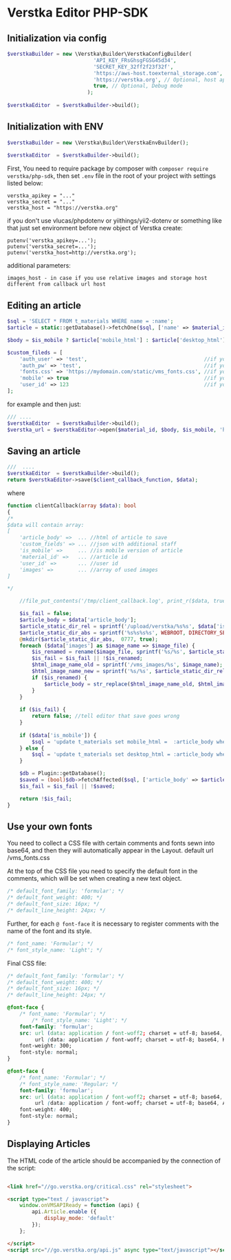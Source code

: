 # Verstka Editor PHP-SDK

## Initialization via config

```php
$verstkaBuilder = new \Verstka\Builder\VerstkaConfigBuilder(
                            'API_KEY_FRsGhsgFGSG45d34',
                            'SECRET_KEY_32ff2f23f32f',
                            'https://aws-host.toexternal_storage.com', // Optional, image storage host
                            'https://verstka.org', // Optional, host api Verstka
                            true, // Optional, Debug mode
                          );
                          
$verstkaEditor  = $verstkaBuilder->build();

```

## Initialization with ENV

```php
$verstkaBuilder = new \Verstka\Builder\VerstkaEnvBuilder();
                          
$verstkaEditor  = $verstkaBuilder->build();

```

First, You need to require package by composer with ```composer require verstka/php-sdk```, then set ```.env``` file in
the root of your project with settings listed below:

```
verstka_apikey = "..."
verstka_secret = "..."
verstka_host = "https://verstka.org"
```

if you don't use vlucas/phpdotenv or yiithings/yii2-dotenv or something like that just set environment before new object
of Verstka create:

```
putenv('verstka_apikey=...');
putenv('verstka_secret=...');
putenv('verstka_host=http://verstka.org');
```

additional parameters:

```
images_host - in case if you use relative images and storage host different from callback url host
```

## Editing an article

```php
$sql = 'SELECT * FROM t_materials WHERE name = :name';
$article = static::getDatabase()->fetchOne($sql, ['name' => $material_id]);

$body = $is_mobile ? $article['mobile_html'] : $article['desktop_html'];

$custom_fileds = [
    'auth_user' => 'test',                                      //if you have http authorization on callback url
    'auth_pw' => 'test',                                        //if you have http authorization on callback url
    'fonts.css' => 'https://mydomain.com/static/vms_fonts.css', //if you use custom fonts set
    'mobile' => true                                            //if you open mobile version of the post,
    'user_id' => 123                                            //if you want to know the user who opened the editor when saving 
];
```

for example and then just:

```php
/// ....
$verstkaEditor  = $verstkaBuilder->build();
$verstka_url = $verstkaEditor->open($material_id, $body, $is_mobile, 'https://mydomain.com/verstka/save', $custom_fileds);
```

## Saving an article

```php
///  ....
$verstkaEditor  = $verstkaBuilder->build();
return $verstkaEditor->save($client_callback_function, $data);
```

where

```php
function clientCallback(array $data): bool
{
/*
$data will contain array:
[
    'article_body' =>  ... //html of article to save
    'custom_fields' => ... //json with additional staff
    'is_mobile' =>     ... //is mobile version of article
    'material_id' =>   ... //article id
    'user_id' =>       ... //user id
    'images' =>        ... //array of used images
]

*/

    //file_put_contents('/tmp/client_callback.log', print_r($data, true));

    $is_fail = false;
    $article_body = $data['article_body'];
    $article_static_dir_rel = sprintf('/upload/verstka/%s%s', $data['is_mobile'] ? 'm_':'', $data['material_id']);
    $article_static_dir_abs = sprintf('%s%s%s%s', WEBROOT, DIRECTORY_SEPARATOR, '/public/', $article_static_dir_rel);
    @mkdir($article_static_dir_abs,  0777, true);
    foreach ($data['images'] as $image_name => $image_file) {
        $is_renamed = rename($image_file, sprintf('%s/%s', $article_static_dir_abs, $image_name));
        $is_fail = $is_fail || !$is_renamed;
        $html_image_name_old = sprintf('/vms_images/%s', $image_name);
        $html_image_name_new = sprintf('%s/%s', $article_static_dir_rel, $image_name);
        if ($is_renamed) {
            $article_body = str_replace($html_image_name_old, $html_image_name_new, $article_body);
        }
    }
    
    if ($is_fail) {
        return false; //tell editor that save goes wrong
    }
    
    if ($data['is_mobile']) {
        $sql = 'update t_materials set mobile_html =  :article_body where name = :name;';
    } else {
        $sql = 'update t_materials set desktop_html = :article_body where name = :name;';
    }

    $db = Plugin::getDatabase();
    $saved = (bool)$db->fetchAffected($sql, ['article_body' => $article_body, 'name' => $data['material_id']]);
    $is_fail = $is_fail || !$saved;

    return !$is_fail;
}
```

## Use your own fonts

You need to collect a CSS file with certain comments and fonts sewn into base64, and then they will automatically appear
in the Layout.
default url /vms_fonts.css

At the top of the CSS file you need to specify the default font in the comments, which will be set when creating a new
text object.

```css
/* default_font_family: 'formular'; */
/* default_font_weight: 400; */
/* default_font_size: 16px; */
/* default_line_height: 24px; */
```

Further, for each `@ font-face` it is necessary to register comments with the name of the font and its style.

```css
/* font_name: 'Formular'; */
/* font_style_name: 'Light'; */
```

Final CSS file:

```css
/* default_font_family: 'formular'; */
/* default_font_weight: 400; */
/* default_font_size: 16px; */
/* default_line_height: 24px; */

@font-face {
    /* font_name: 'Formular'; */
        /* font_style_name: 'Light'; */  
    font-family: 'formular';
    src: url (data: application / font-woff2; charset = utf-8; base64, KJHGKJHG...) format ('woff2'),
         url (data: application / font-woff; charset = utf-8; base64, KJHGKJHGJ...) format ('woff');
    font-weight: 300;
    font-style: normal;
}

@font-face {
    /* font_name: 'Formular'; */
    /* font_style_name: 'Regular; */
    font-family: 'formular';
    src: url (data: application / font-woff2; charset = utf-8; base64, AAFEWDDWEDD...) format ('woff2'),
         url (data: application / font-woff; charset = utf-8; base64, AAFEWDDWEDD...) format ('woff');
    font-weight: 400;
    font-style: normal;
}
```

## Displaying Articles

The HTML code of the article should be accompanied by the connection of the script:

```html

<link href="//go.verstka.org/critical.css" rel="stylesheet">

<script type="text / javascript">
    window.onVMSAPIReady = function (api) {
        api.Article.enable ({
            display_mode: 'default'
        });
    };

</script>
<script src="//go.verstka.org/api.js" async type="text/javascript"></script>
```
